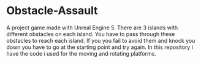 # Obstacle-Assault
A project game made with Unreal Engine 5.
There are 3 islands with different obstacles on each island.
You have to pass through these obstacles to reach each island.
If you you fail to avoid them and knock you down you have to go at the starting
point and try again.
In this repository i have the code i used for the moving and rotating platforms.
